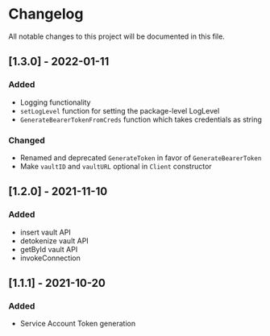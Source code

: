 # Changelog

All notable changes to this project will be documented in this file.

## [1.3.0] - 2022-01-11

### Added
- Logging functionality
- `setLogLevel` function for setting the package-level LogLevel
- `GenerateBearerTokenFromCreds` function which takes credentials as string

### Changed
- Renamed and deprecated `GenerateToken` in favor of `GenerateBearerToken`
- Make `vaultID` and `vaultURL` optional in `Client` constructor


## [1.2.0] - 2021-11-10

### Added

- insert vault API
- detokenize vault API
- getById vault API
- invokeConnection
 
## [1.1.1] - 2021-10-20

### Added

- Service Account Token generation
